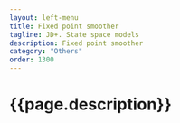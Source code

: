 ```yaml
---
layout: left-menu
title: Fixed point smoother
tagline: JD+. State space models
description: Fixed point smoother
category: "Others"
order: 1300
---
```

# {{page.description}}